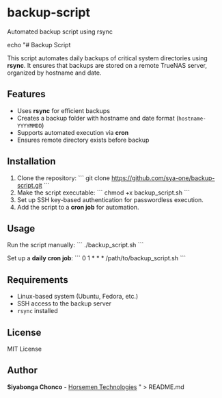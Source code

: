 # backup-script
Automated backup script using rsync

echo "# Backup Script

This script automates daily backups of critical system directories using **rsync**. It ensures that backups are stored on a remote TrueNAS server, organized by hostname and date.

## Features
- Uses **rsync** for efficient backups
- Creates a backup folder with hostname and date format (`hostname-YYYYMMDD`)
- Supports automated execution via **cron**
- Ensures remote directory exists before backup

## Installation
1. Clone the repository:
   \`\`\`
   git clone https://github.com/sya-one/backup-script.git
   \`\`\`
2. Make the script executable:
   \`\`\`
   chmod +x backup_script.sh
   \`\`\`
3. Set up SSH key-based authentication for passwordless execution.
4. Add the script to a **cron job** for automation.

## Usage
Run the script manually:
\`\`\`
./backup_script.sh
\`\`\`

Set up a **daily cron job**:
\`\`\`
0 1 * * * /path/to/backup_script.sh
\`\`\`

## Requirements
- Linux-based system (Ubuntu, Fedora, etc.)
- SSH access to the backup server
- `rsync` installed

## License
MIT License

## Author
**Siyabonga Chonco** - [Horsemen Technologies](https://www.horsementech.co.za)
" > README.md

